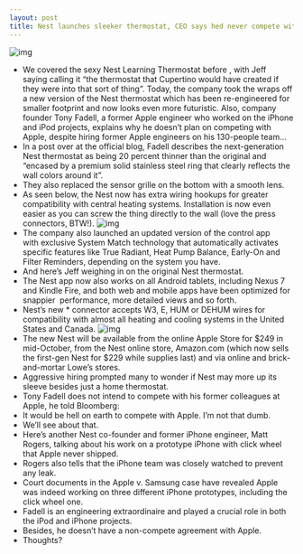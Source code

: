 ```yaml
---
layout: post
title: Nest launches sleeker thermostat, CEO says hed never compete with Apple
---
```

![img](http://media.idownloadblog.com/wp-content/uploads/2012/10/Nest-2.0-image-001.jpg)
* We covered the sexy Nest Learning Thermostat before , with Jeff saying calling it “the thermostat that Cupertino would have created if they were into that sort of thing”. Today, the company took the wraps off a new version of the Nest thermostat which has been re-engineered for smaller footprint and now looks even more futuristic. Also, company founder Tony Fadell, a former Apple engineer who worked on the iPhone and iPod projects, explains why he doesn’t plan on competing with Apple, despite hiring former Apple engineers on his 130-people team…
* In a post over at the official blog, Fadell describes the next-generation Nest thermostat as being 20 percent thinner than the original and “encased by a premium solid stainless steel ring that clearly reflects the wall colors around it”.
* They also replaced the sensor grille on the bottom with a smooth lens.
* As seen below, the Nest now has extra wiring hookups for greater compatibility with central heating systems. Installation is now even easier as you can screw the thing directly to the wall (love the press connectors, BTW!).
![img](http://media.idownloadblog.com/wp-content/uploads/2012/10/Nest-2.0-image-002.jpg)
* The company also launched an updated version of the control app with exclusive System Match technology that automatically activates specific features like True Radiant, Heat Pump Balance, Early-On and Filter Reminders, depending on the system you have.
* And here’s Jeff weighing in on the original Nest thermostat.
* The Nest app now also works on all Android tablets, including Nexus 7 and Kindle Fire, and both web and mobile apps have been optimized for snappier  performance, more detailed views and so forth.
* Nest’s new * connector accepts W3, E, HUM or DEHUM wires for compatibility with almost all heating and cooling systems in the United States and Canada.
![img](http://media.idownloadblog.com/wp-content/uploads/2012/10/Nest-2.0-image-003.jpg)
* The new Nest will be available from the online Apple Store for $249 in mid-October, from the Nest online store, Amazon.com (which now sells the first-gen Nest for $229 while supplies last) and via online and brick-and-mortar Lowe’s stores.
* Aggressive hiring prompted many to wonder if Nest may more up its sleeve besides just a home thermostat.
* Tony Fadell does not intend to compete with his former colleagues at Apple, he told Bloomberg:
* It would be hell on earth to compete with Apple. I’m not that dumb.
* We’ll see about that.
* Here’s another Nest co-founder and former iPhone engineer, Matt Rogers, talking about his work on a prototype iPhone with click wheel that Apple never shipped.
* Rogers also tells that the iPhone team was closely watched to prevent any leak.
* Court documents in the Apple v. Samsung case have revealed Apple was indeed working on three different iPhone prototypes, including the click wheel one.
* Fadell is an engineering extraordinaire and played a crucial role in both the iPod and iPhone projects.
* Besides, he doesn’t have a non-compete agreement with Apple.
* Thoughts?

